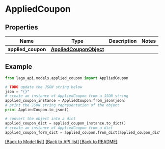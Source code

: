 # AppliedCoupon


## Properties

Name | Type | Description | Notes
------------ | ------------- | ------------- | -------------
**applied_coupon** | [**AppliedCouponObject**](AppliedCouponObject.md) |  | 

## Example

```python
from lago_api.models.applied_coupon import AppliedCoupon

# TODO update the JSON string below
json = "{}"
# create an instance of AppliedCoupon from a JSON string
applied_coupon_instance = AppliedCoupon.from_json(json)
# print the JSON string representation of the object
print AppliedCoupon.to_json()

# convert the object into a dict
applied_coupon_dict = applied_coupon_instance.to_dict()
# create an instance of AppliedCoupon from a dict
applied_coupon_form_dict = applied_coupon.from_dict(applied_coupon_dict)
```
[[Back to Model list]](../README.md#documentation-for-models) [[Back to API list]](../README.md#documentation-for-api-endpoints) [[Back to README]](../README.md)


